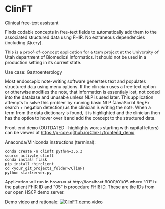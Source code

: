 # ClinFT
Clinical free-text assistant

Finds codable concepts in free-text fields to automatically add them to the associated structured data using FHIR. No extraneous dependencies (including jQuery).

This is a proof-of-concept application for a term project at the University of Utah department of Biomedical Informatics. It should not be used in a production setting in its current state.

Use case: Gastroenterology

Most endoscopic note-writing software generates text and populates structured data using menu options. If the clinician uses a free-text option or otherwise modifies the note, that information is essentialy lost, not coded into the database and unusable unless NLP is used later. This application attempts to solve this problem by running basic NLP (JavaScript RegEx search + negation detection) as the clinician is writing the note. When a term from the data dictionary is found, it is highlighted and the clinician then has the option to hover over it and add the concept to the structured data.

Front-end demo (OUTDATED - highlights words starting with capital letters) can be viewed at https://g-cole.github.io/ClinFT/frontend_demo

Anaconda/Miniconda instructions (terminal):
```conda update conda
conda create -n clinft python=3.6.3
source activate clinft
conda install flask
pip install fhirclient
cd <your_git_projects_folder>/ClinFT
python startserver.py
```
Application will run in browser at http://localhost:8000/01/05
where "01" is the patient FHIR ID and "05" is procedure FHIR ID. These are the IDs from our open HSCP demo server.

Demo video and rationale:
[![ClinFT demo video](https://img.youtube.com/vi/CfDZTMjxvwo/0.jpg)](https://www.youtube.com/watch?v=CfDZTMjxvwo)
